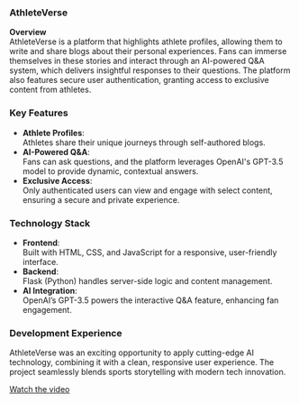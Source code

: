 ### AthleteVerse

**Overview**  
AthleteVerse is a platform that highlights athlete profiles, allowing them to write and share blogs about their personal experiences. Fans can immerse themselves in these stories and interact through an AI-powered Q&A system, which delivers insightful responses to their questions. The platform also features secure user authentication, granting access to exclusive content from athletes.

### Key Features
- **Athlete Profiles**:  
  Athletes share their unique journeys through self-authored blogs.
- **AI-Powered Q&A**:  
  Fans can ask questions, and the platform leverages OpenAI's GPT-3.5 model to provide dynamic, contextual answers.
- **Exclusive Access**:  
  Only authenticated users can view and engage with select content, ensuring a secure and private experience.

### Technology Stack
- **Frontend**:  
  Built with HTML, CSS, and JavaScript for a responsive, user-friendly interface.
- **Backend**:  
  Flask (Python) handles server-side logic and content management.
- **AI Integration**:  
  OpenAI’s GPT-3.5 powers the interactive Q&A feature, enhancing fan engagement.

### Development Experience
AthleteVerse was an exciting opportunity to apply cutting-edge AI technology, combining it with a clean, responsive user experience. The project seamlessly blends sports storytelling with modern tech innovation.

[Watch the video](https://www.youtube.com/watch?v=S5gFs5KClvI)
